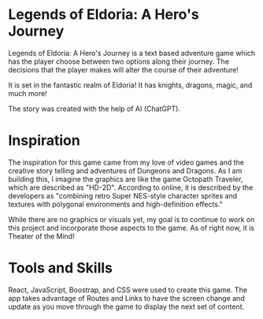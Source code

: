 # Legends of Eldoria: A Hero's Journey

Legends of Eldoria: A Hero's Journey is a text based adventure game which has the player choose between two options along their journey. The decisions that the player makes will alter the course of their adventure! 

It is set in the fantastic realm of Eldoria! It has knights, dragons, magic, and much more! 

The story was created with the help of AI (ChatGPT).

# Inspiration

The inspiration for this game came from my love of video games and the creative story telling and adventures of Dungeons and Dragons. As I am building this, I imagine the graphics are like the game Octopath Traveler, which are described as "HD-2D". According to online, it is described by the developers as "combining retro Super NES-style character sprites and textures with polygonal environments and high-definition effects."

While there are no graphics or visuals yet, my goal is to continue to work on this project and incorporate those aspects to the game. As of right now, it is Theater of the Mind!

# Tools and Skills

React, JavaScript, Boostrap, and CSS were used to create this game. The app takes advantage of Routes and Links to have the screen change and update as you move through the game to display the next set of content.